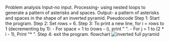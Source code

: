 Problem analysis
Input-no input.
Processing- using nested loops to generate a pattern of asterisks and spaces.
Output-  a pattern of asterisks and spaces in the shape of an inverted pyramid.
Pseudocode
Step 1: Start the program.
Step 2: Set rows = 6.
Step 3: To print a new line, for i = rows to 1 (decrementing by 1):
     - For space = 1 to (rows - i), print "  ".
     - For j = 1 to (2 * i - 1), Print "* ".
Step 4: exit the program.
flowchart
![inverted full pyramid](https://github.com/YohannesGezahegn/Binary-Bombers/assets/149233041/97da9572-336b-4b69-b365-2f400afd44ec)
